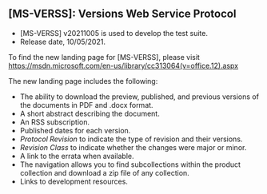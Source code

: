 ## [MS-VERSS]: Versions Web Service Protocol
- [MS-VERSS] v20211005 is used to develop the test suite.
- Release date, 10/05/2021.

To find the new landing page for [MS-VERSS], please visit https://msdn.microsoft.com/en-us/library/cc313064(v=office.12).aspx

The new landing page includes the following:
- The ability to download the preview, published, and previous versions of the documents in PDF and .docx format.
- A short abstract describing the document.
- An RSS subscription.
- Published dates for each version.
- *Protocol Revision* to indicate the type of revision and their versions.
- *Revision Class* to indicate whether the changes were major or minor.
- A link to the errata when available.
- The navigation allows you to find subcollections within the product collection and download a zip file of any collection.
- Links to development resources.